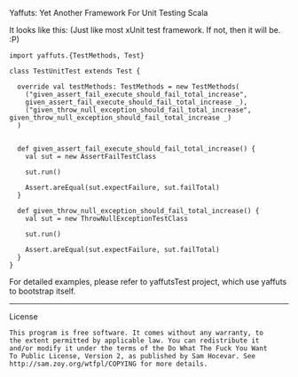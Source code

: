 Yaffuts: Yet Another Framework For Unit Testing Scala

It looks like this: 
(Just like most xUnit test framework. If not, then it will be. :P)

	import yaffuts.{TestMethods, Test}

	class TestUnitTest extends Test {

	  override val testMethods: TestMethods = new TestMethods(
		("given_assert_fail_execute_should_fail_total_increase", 
		given_assert_fail_execute_should_fail_total_increase _),
		("given_throw_null_exception_should_fail_total_increase", given_throw_null_exception_should_fail_total_increase _)
	  )


	  def given_assert_fail_execute_should_fail_total_increase() {
		val sut = new AssertFailTestClass

		sut.run()

		Assert.areEqual(sut.expectFailure, sut.failTotal)
	  }

	  def given_throw_null_exception_should_fail_total_increase() {
		val sut = new ThrowNullExceptionTestClass

		sut.run()

		Assert.areEqual(sut.expectFailure, sut.failTotal)
	  }
	}

For detailed examples, please refer to yaffutsTest project, which use yaffuts to bootstrap itself.

------------
License

	This program is free software. It comes without any warranty, to
	the extent permitted by applicable law. You can redistribute it
	and/or modify it under the terms of the Do What The Fuck You Want
	To Public License, Version 2, as published by Sam Hocevar. See
	http://sam.zoy.org/wtfpl/COPYING for more details.